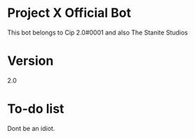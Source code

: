 # Project X Official Bot
This bot belongs to Cip 2.0#0001 and also The Stanite Studios

# Version
2.0

# To-do list
Dont be an idiot.

